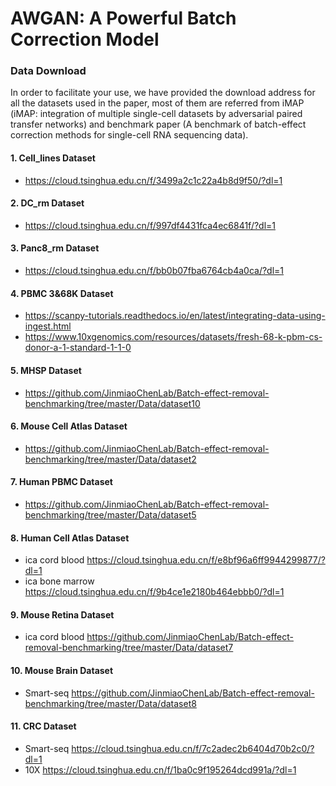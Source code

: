 
# AWGAN: A Powerful Batch Correction Model

### Data Download

In order to facilitate your use, we have provided the download address for all the datasets used in the paper, most of them are referred from iMAP (iMAP: integration of multiple single-cell datasets by adversarial paired transfer networks) and benchmark paper (A benchmark of batch-effect correction methods for single-cell RNA sequencing data).

#### 1. Cell_lines Dataset

<ul>
    <li><a href=https://cloud.tsinghua.edu.cn/f/3499a2c1c22a4b8d9f50/?dl=1>https://cloud.tsinghua.edu.cn/f/3499a2c1c22a4b8d9f50/?dl=1</a></li>
</ul>

#### 2. DC_rm Dataset

<ul>
    <li><a href=https://cloud.tsinghua.edu.cn/f/997df4431fca4ec6841f/?dl=1>https://cloud.tsinghua.edu.cn/f/997df4431fca4ec6841f/?dl=1</a></li>
</ul>

#### 3. Panc8_rm Dataset

<ul>
    <li><a href=https://cloud.tsinghua.edu.cn/f/bb0b07fba6764cb4a0ca/?dl=1>https://cloud.tsinghua.edu.cn/f/bb0b07fba6764cb4a0ca/?dl=1</a></li>
</ul>

#### 4. PBMC 3\&68K Dataset

<ul>
    <li><a href=https://scanpy-tutorials.readthedocs.io/en/latest/integrating-data-using-ingest.html>
https://scanpy-tutorials.readthedocs.io/en/latest/integrating-data-using-ingest.html</a></li>
    <li><a href=https://www.10xgenomics.com/resources/datasets/fresh-68-k-pbm-cs-donor-a-1-standard-1-1-0>https://www.10xgenomics.com/resources/datasets/fresh-68-k-pbm-cs-donor-a-1-standard-1-1-0</a></li>
</ul>

#### 5. MHSP Dataset

<ul>
    <li><a href=https://github.com/JinmiaoChenLab/Batch-effect-removal-benchmarking/tree/master/Data/dataset10>https://github.com/JinmiaoChenLab/Batch-effect-removal-benchmarking/tree/master/Data/dataset10</a></li>
</ul>

#### 6. Mouse Cell Atlas Dataset

<ul>
    <li><a href=https://github.com/JinmiaoChenLab/Batch-effect-removal-benchmarking/tree/master/Data/dataset2>https://github.com/JinmiaoChenLab/Batch-effect-removal-benchmarking/tree/master/Data/dataset2</a></li>
</ul>

#### 7. Human PBMC Dataset

<ul>
    <li><a href=https://github.com/JinmiaoChenLab/Batch-effect-removal-benchmarking/tree/master/Data/dataset5>https://github.com/JinmiaoChenLab/Batch-effect-removal-benchmarking/tree/master/Data/dataset5</a></li>
</ul>


#### 8. Human Cell Atlas Dataset

<ul>
    <li>ica cord blood <a href=https://cloud.tsinghua.edu.cn/f/e8bf96a6ff9944299877/?dl=1>https://cloud.tsinghua.edu.cn/f/e8bf96a6ff9944299877/?dl=1</a></li>
    <li>ica bone marrow <a href=https://cloud.tsinghua.edu.cn/f/9b4ce1e2180b464ebbb0/?dl=1>https://cloud.tsinghua.edu.cn/f/9b4ce1e2180b464ebbb0/?dl=1</a></li>
</ul>

#### 9. Mouse Retina Dataset

<ul>
    <li>ica cord blood <a href=https://github.com/JinmiaoChenLab/Batch-effect-removal-benchmarking/tree/master/Data/dataset7>https://github.com/JinmiaoChenLab/Batch-effect-removal-benchmarking/tree/master/Data/dataset7</a></li>
</ul>


#### 10. Mouse Brain Dataset

<ul>
    <li>Smart-seq <a href=https://github.com/JinmiaoChenLab/Batch-effect-removal-benchmarking/tree/master/Data/dataset8>https://github.com/JinmiaoChenLab/Batch-effect-removal-benchmarking/tree/master/Data/dataset8</a></li>

</ul>



#### 11. CRC Dataset

<ul>
    <li>Smart-seq <a href=https://cloud.tsinghua.edu.cn/f/7c2adec2b6404d70b2c0/?dl=1>https://cloud.tsinghua.edu.cn/f/7c2adec2b6404d70b2c0/?dl=1</a></li>
    <li>10X <a href=https://cloud.tsinghua.edu.cn/f/1ba0c9f195264dcd991a/?dl=1>https://cloud.tsinghua.edu.cn/f/1ba0c9f195264dcd991a/?dl=1</a></li>
</ul>


